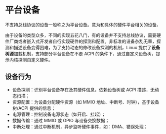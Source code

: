 # 平台设备
不支持总线协议的设备一般称之为平台设备。意为和具体的硬件平台相关的设备。

由于设备的类型众多，不同的实现五花八门，有的设备并不支持总线协议，需要硬件厂商或者嵌入式开发者自行实现硬件的探测和配置。非标准的设备杂乱无章，探测和描述设备变得困难，为了支持动态的修改设备探测的机制，Linux 提供了**设备树源**加载机制，支持部分平台设备在不走 ACPI 的条件下，通过自定义设备树，提示内核探测自定义硬件。

## 设备行为
+ 设备探测：识别平台设备存在及其硬件信息，依赖设备树或 ACPI 描述，无动态扫描；
+ 资源配置：为设备分配硬件资源（如 MMIO 地址、中断号、时钟），基于设备树/ACPI 提供的信息；
+ 电源管理：控制设备电源状态（如开启、挂起）；
+ 数据传输：通过 MMIO 或 GPIO 与设备交换数据；
+ 中断处理：通过中断机制，异步监听硬件事件，如：DMA、错误处理；